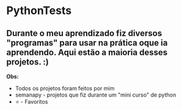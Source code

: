 # PythonTests
## Durante o meu aprendizado fiz diversos "programas" para usar na prática oque ia aprendendo. Aqui estão a maioria desses projetos. :)
**Obs:**

- Todos os projetos foram feitos por mim
- semanapy - projetos que fiz durante um "mini curso" de python
- ⭐ - Favoritos
